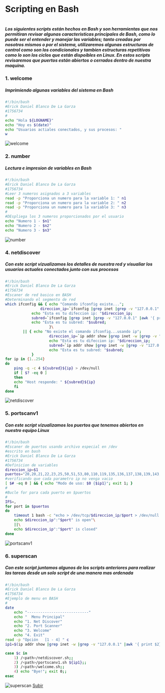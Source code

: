 
# Scripting en Bash
#
__*Los siguientes scripts están hechos en Bash y son herramientas que nos permitiran revisar algunas caracteristicas principales de Bash, como lo puede ser el entender y manejar las variables; tanto creadas por nosotros mismos o por el sistema, utilizaremos algunas estructuras de control como son los condicionales y tambien estructuras repetitivas como lo son los ciclos que están dispoibles en Linux. En estos scripts revisaremos que puertos están abiertos o cerrados dentro de nuestra maquina.*__

### 1. welcome
##### Imprimiendo algunas variables del sistema en Bash

```bash
#!/bin/bash
#Erick Daniel Blanco De La Garza
#1756734
#
echo "Hola ${LOGNAME}"
echo "Hoy es $(date)"
echo "Usuarios actiales conectados, y sus procesos: "
w
```
![welcome](/FILES/cont/im2.png "welcome.sh")

### 2. number
##### Lectura e impresion de variables en Bash
```bash
#!/bin/bash
#Erick Daniel Blanco De La Garza
#1756734
#Leer 3 numeros asignados a 3 variables
read -p "Proporciona un numero para la variable 1: " n1
read -p "Proporciona un numero para la variable 2: " n2
read -p "Proporciona un numero para la variable 3: " n3
#
#DEspliega los 3 numeros proporcionados por el usuario
echo "Numero 1 - $n1"
echo "Numero 2 - $n2"
echo "Numero 3 - $n3"
```
![number](/FILES/cont/im3.png "number.sh")

### 4. netdiscover
##### Con este script vizualizamos los detalles de nuestra red y visualiar los usuarios actuales conectados junto con sus procesos
```bash
#!/bin/bash
#Erick Daniel Blanco De La Garza
#1756734
#Escaner de red basico en BASH
#Determinando el segmento de red
which ifconfig && { echo "Comando ifconfig existe...";
	            direccion_ip=`ifconfig |grep inet |grep -v "127.0.0.1" |awk '{ print $2}'`;
		    echo "Esta es tu difeccion ip: "$direccion_ip;
		    subred=`ifconfig |grep inet |grep -v "127.0.0.1" |awk '{ print $2}'|awk -F. '{print $1"."$2"."$3"."}'`;
		    echo "Esta es tu subred: "$subred;
                    }\
		|| { echo "No existe el comando ifconfig...usando ip";
                    direccion_ip=`ip addr show |grep inet -w |grep -v "127.0.0.1" |awk '{ print $2}'`;
                    echo "Esta es tu difeccion ip: "$direccion_ip;
                    subred=`ip addr show |grep inet -w |grep -v "127.0.0.1" |awk '{ print $2}'| awk -F. '{print $1"."$2"."$3"."}'`;
                    echo "Esta es tu subred: "$subred;
		    }
for ip in {1..254}
do
    ping -q -c 4 ${subred}${ip} > /dev/null
    if [ $? -eq 0 ]
    then
	echo "Host responde: " ${subred}${ip}
    fi
done

```

![netdiscover](/FILES/cont/im4.png "netdiscover.sh")
### 5. portscanv1
##### Con este script vizualizamos los puertos que tenemos abiertos en nuestro equipo Linux
``` bash
#!/bin/bash
#Escaner de puertos usando archivo especial en /dev
#escrito en bash
#Erick Daniel Blanco De La Garza
#1756734
#Definicion de variables
direccion_ip=$1
puertos="20,20,21,22,23,25,50,51,53,80,110,119,135,136,137,138,139,143,161,162,389,443,445,636,1025,1443,3389,5985,5986,8080,10000"
#verificando que cada parametro ip no venga vacio
[ $# -eq 0 ] && { echo "Modo de uso: $0 {$ip1}"; exit 1; }
#
#Bucle for para cada puerto en $puertos
#
IFS=,
for port in $puertos
do
    timeout 1 bash -c "echo > /dev/tcp/$direccion_ip/$port > /dev/null 2>&1" &&\
    echo $direccion_ip":"$port" is open"\
    ||\
    echo $direccion_ip":"$port" is closed"
done
```
![portscanv1](/FILES/cont/im5.png "portscanv1.sh")
### 6. superscan
##### Con este script juntamos algunos de los scripts anteriores para realizar las tareas desde un solo script de una manera mas ordenada
``` bash
#!/bin/bash
#Erick Daniel Blanco De La Garza
#1756734
#Ejemplo de menu en BASH
#
date
    echo "----------------------------"
    echo "	Menu Principal"
    echo "1. Net Discover"
    echo "2. Port Scanner"
    echo "3. Welcome"
    echo "4. Exit"
read -p "Opción   [1 - 4] " c
ip1=$(ip addr show |grep inet -w |grep -v "127.0.0.1" |awk '{ print $2}')

case $c in
	1) /<path>/netdiscover.sh;;
	2) /<path>/portscanv1.sh ${ip1};;
	3) /<path>/welcome.sh;;
	4) echo "Bye!"; exit 0;;
esac
```
![superscan](/FILES/cont/im6.png "superscan.sh")
[Subir](#top)